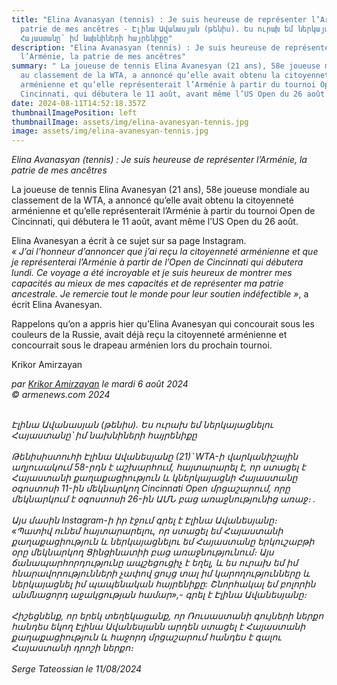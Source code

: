 ```yaml
---
title: "Elina Avanasyan (tennis) : Je suis heureuse de représenter l’Arménie, la
  patrie de mes ancêtres - Էլինա Ավանասյան (թենիս). Ես ուրախ եմ ներկայացնելու
  Հայաստանը՝ իմ նախնիների հայրենիքը"
description: "Elina Avanasyan (tennis) : Je suis heureuse de représenter
  l’Arménie, la patrie de mes ancêtres"
summary: " La joueuse de tennis Elina Avanesyan (21 ans), 58e joueuse mondiale
  au classement de la WTA, a annoncé qu’elle avait obtenu la citoyenneté
  arménienne et qu’elle représenterait l’Arménie à partir du tournoi Open de
  Cincinnati, qui débutera le 11 août, avant même l’US Open du 26 août."
date: 2024-08-11T14:52:18.357Z
thumbnailImagePosition: left
thumbnailImage: assets/img/elina-avanesyan-tennis.jpg
image: assets/img/elina-avanesyan-tennis.jpg
---
```

*Elina Avanasyan (tennis) : Je suis heureuse de représenter l’Arménie, la patrie de mes ancêtres*





La joueuse de tennis Elina Avanesyan (21 ans), 58e joueuse mondiale au classement de la WTA, a annoncé qu’elle avait obtenu la citoyenneté arménienne et qu’elle représenterait l’Arménie à partir du tournoi Open de Cincinnati, qui débutera le 11 août, avant même l’US Open du 26 août.

Elina Avanesyan a écrit à ce sujet sur sa page Instagram.\
*« J’ai l’honneur d’annoncer que j’ai reçu la citoyenneté arménienne et que je représenterai l’Arménie à partir de l’Open de Cincinnati qui débutera lundi. Ce voyage a été incroyable et je suis heureux de montrer mes capacités au mieux de mes capacités et de représenter ma patrie ancestrale. Je remercie tout le monde pour leur soutien indéfectible »*, a écrit Elina Avanesyan.

Rappelons qu’on a appris hier qu’Elina Avanesyan qui concourait sous les couleurs de la Russie, avait déjà reçu la citoyenneté arménienne et concourrait sous le drapeau arménien lors du prochain tournoi.

Krikor Amirzayan

*par [Krikor Amirzayan](https://www.armenews.com/spip.php?page=auteur&id_auteur=33) le mardi 6 août 2024\
© armenews.com 2024*

*\
Էլինա Ավանասյան (թենիս). Ես ուրախ եմ ներկայացնելու Հայաստանը՝ իմ նախնիների հայրենիքը*\
*\
Թենիսիստուհի Էլինա Ավանեսյանը (21)՝ WTA-ի վարկանիշային աղյուսակում 58-րդն է աշխարհում, հայտարարել է, որ ստացել է Հայաստանի քաղաքացիություն և կներկայացնի Հայաստանը օգոստոսի 11-ին մեկնարկող Cincinnati Open մրցաշարում, որը մեկնարկում է օգոստոսի 26-ին ԱՄՆ բաց առաջնությունից առաջ։ .*\
*\
Այս մասին Instagram-ի իր էջում գրել է Էլինա Ավանեսյանը։\
«Պատիվ ունեմ հայտարարելու, որ ստացել եմ Հայաստանի քաղաքացիություն և ներկայացնելու եմ Հայաստանը երկուշաբթի օրը մեկնարկող Ցինցինատիի բաց առաջնությունում։ Այս ճանապարհորդությունը ապշեցուցիչ է եղել, և ես ուրախ եմ իմ հնարավորությունների չափով ցույց տալ իմ կարողությունները և ներկայացնել իմ պապենական հայրենիքը: Շնորհակալ եմ բոլորին անմնացորդ աջակցության համար»,- գրել է Էլինա Ավանեսյանը։*\
*\
Հիշեցնենք, որ երեկ տեղեկացանք, որ Ռուսաստանի գույների ներքո հանդես եկող Էլինա Ավանեսյանն արդեն ստացել է Հայաստանի քաղաքացիություն և հաջորդ մրցաշարում հանդես է գալու Հայաստանի դրոշի ներքո։*\
*\
Serge Tateossian le 11/08/2024*